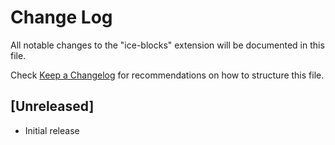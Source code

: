 # Change Log

All notable changes to the "ice-blocks" extension will be documented in this file.

Check [Keep a Changelog](http://keepachangelog.com/) for recommendations on how to structure this file.

## [Unreleased]

- Initial release